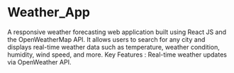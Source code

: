 # Weather_App
A responsive weather forecasting web application built using React JS and the OpenWeatherMap API. It allows users to search for any city and displays real-time weather data such as temperature, weather condition, humidity, wind speed, and more. Key Features : Real-time weather updates via OpenWeather API.
